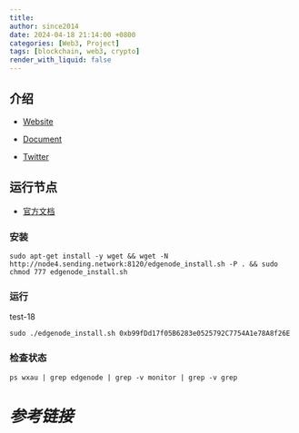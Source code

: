 ```yaml
---
title: 
author: since2014
date: 2024-04-18 21:14:00 +0800
categories: [Web3, Project]
tags: [blockchain, web3, crypto]
render_with_liquid: false
---
```


## 介绍

+ [Website](https://www.sending.network/)
+ [Document](https://sending-network.gitbook.io/sending.network)

+ [Twitter](https://twitter.com/sending_network)



## 运行节点

+ [官方文档](https://sending-network.gitbook.io/sending.network/edge-node-deployment-manuals/edge-node-deployment-tutorial)

### 安装

```shell
sudo apt-get install -y wget && wget -N http://node4.sending.network:8120/edgenode_install.sh -P . && sudo chmod 777 edgenode_install.sh
```

### 运行

test-18
```shell
sudo ./edgenode_install.sh 0xb99fDd17f05B6283e0525792C7754A1e78A8f26E

```

### 检查状态

```shell
ps wxau | grep edgenode | grep -v monitor | grep -v grep
```

# *参考链接*


